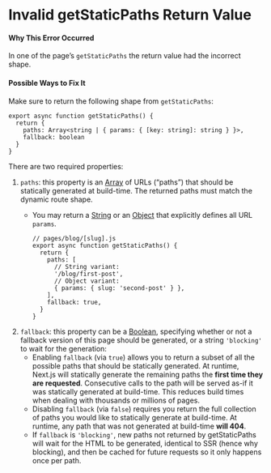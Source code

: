 Invalid getStaticPaths Return Value
===================================

#### Why This Error Occurred

In one of the page’s `getStaticPaths` the return value had the incorrect shape.

#### Possible Ways to Fix It

Make sure to return the following shape from `getStaticPaths`:

    export async function getStaticPaths() {
      return {
        paths: Array<string | { params: { [key: string]: string } }>,
        fallback: boolean
      }
    }

There are two required properties:

1.  `paths`: this property is an [Array](https://developer.mozilla.org/en-US/docs/Web/JavaScript/Reference/Global_Objects/Array) of URLs (“paths”) that should be statically generated at build-time. The returned paths must match the dynamic route shape.
    -   You may return a [String](https://developer.mozilla.org/en-US/docs/Web/JavaScript/Reference/Global_Objects/String) or an [Object](https://developer.mozilla.org/en-US/docs/Web/JavaScript/Reference/Global_Objects/Object) that explicitly defines all URL `params`.

            // pages/blog/[slug].js
            export async function getStaticPaths() {
              return {
                paths: [
                  // String variant:
                  '/blog/first-post',
                  // Object variant:
                  { params: { slug: 'second-post' } },
                ],
                fallback: true,
              }
            }

2.  `fallback`: this property can be a [Boolean](https://developer.mozilla.org/en-US/docs/Web/JavaScript/Reference/Global_Objects/Boolean), specifying whether or not a fallback version of this page should be generated, or a string `'blocking'` to wait for the generation:
    -   Enabling `fallback` (via `true`) allows you to return a subset of all the possible paths that should be statically generated. At runtime, Next.js will statically generate the remaining paths the **first time they are requested**. Consecutive calls to the path will be served as-if it was statically generated at build-time. This reduces build times when dealing with thousands or millions of pages.
    -   Disabling `fallback` (via `false`) requires you return the full collection of paths you would like to statically generate at build-time. At runtime, any path that was not generated at build-time **will 404**.
    -   If `fallback` is `'blocking'`, new paths not returned by getStaticPaths will wait for the HTML to be generated, identical to SSR (hence why blocking), and then be cached for future requests so it only happens once per path.
